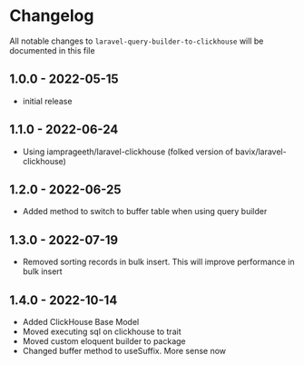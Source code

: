 # Changelog

All notable changes to `laravel-query-builder-to-clickhouse` will be documented in this file

## 1.0.0 - 2022-05-15

- initial release

## 1.1.0 - 2022-06-24

- Using iamprageeth/laravel-clickhouse (folked version of bavix/laravel-clickhouse)

## 1.2.0 - 2022-06-25

- Added method to switch to buffer table when using query builder

## 1.3.0 - 2022-07-19

- Removed sorting records in bulk insert. This will improve performance in bulk insert

## 1.4.0 - 2022-10-14

- Added ClickHouse Base Model
- Moved executing sql on clickhouse to trait
- Moved custom eloquent builder to package
- Changed buffer method to useSuffix. More sense now
